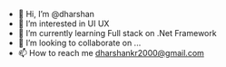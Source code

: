 - 👋 Hi, I’m @dharshan
- 👀 I’m interested in UI UX 
- 🌱 I’m currently learning Full stack on .Net Framework
- 💞️ I’m looking to collaborate on ...
- 📫 How to reach me dharshankr2000@gmail.com

<!---
dharshanshub/dharshanshub is a ✨ special ✨ repository because its `README.md` (this file) appears on your GitHub profile.
You can click the Preview link to take a look at your changes.
--->
